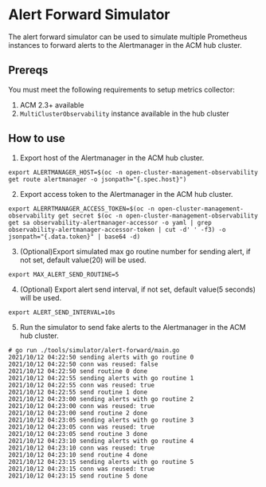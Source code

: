 # Alert Forward Simulator

The alert forward simulator can be used to simulate multiple Prometheus instances to forward alerts to the Alertmanager in the ACM hub cluster.

## Prereqs

You must meet the following requirements to setup metrics collector:

1. ACM 2.3+ available
2. `MultiClusterObservability` instance available in the hub cluster

## How to use

1. Export host of the Alertmanager in the ACM hub cluster.

```
export ALERTMANAGER_HOST=$(oc -n open-cluster-management-observability get route alertmanager -o jsonpath="{.spec.host}")
```

2. Export access token to the Alertmanager in the ACM hub cluster.

```
export ALERRTMANAGER_ACCESS_TOKEN=$(oc -n open-cluster-management-observability get secret $(oc -n open-cluster-management-observability get sa observability-alertmanager-accessor -o yaml | grep observability-alertmanager-accessor-token | cut -d' ' -f3) -o jsonpath="{.data.token}" | base64 -d)
```

3. (Optional)Export simulated max go routine number for sending alert, if not set, default value(20) will be used.

```
export MAX_ALERT_SEND_ROUTINE=5
```

4. (Optional) Export alert send interval, if not set, default value(5 seconds) will be used.

```
export ALERT_SEND_INTERVAL=10s
```

5. Run the simulator to send fake alerts to the Alertmanager in the ACM hub cluster.

```
# go run ./tools/simulator/alert-forward/main.go
2021/10/12 04:22:50 sending alerts with go routine 0
2021/10/12 04:22:50 conn was reused: false
2021/10/12 04:22:50 send routine 0 done
2021/10/12 04:22:55 sending alerts with go routine 1
2021/10/12 04:22:55 conn was reused: true
2021/10/12 04:22:55 send routine 1 done
2021/10/12 04:23:00 sending alerts with go routine 2
2021/10/12 04:23:00 conn was reused: true
2021/10/12 04:23:00 send routine 2 done
2021/10/12 04:23:05 sending alerts with go routine 3
2021/10/12 04:23:05 conn was reused: true
2021/10/12 04:23:05 send routine 3 done
2021/10/12 04:23:10 sending alerts with go routine 4
2021/10/12 04:23:10 conn was reused: true
2021/10/12 04:23:10 send routine 4 done
2021/10/12 04:23:15 sending alerts with go routine 5
2021/10/12 04:23:15 conn was reused: true
2021/10/12 04:23:15 send routine 5 done
```

